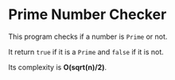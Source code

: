 # Prime Number Checker

This program checks if a number is `Prime` or not.

It return `true` if it is a `Prime` and `false` if it is not.

Its complexity is **O(sqrt(n)/2)**.
